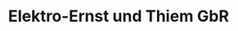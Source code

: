 ---
title: "Elektro-Ernst und Thiem GbR"
url: /bad-sachsa/elektro-ernst-und-thiem-gbr/
shop: Elektronik
---